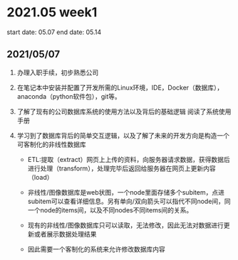 # 2021.05 week1

start date: 05.07
end date: 05.14

## 2021/05/07

1. 办理入职手续，初步熟悉公司

2. 在笔记本中安装并配置了开发所需的Linux环境，IDE，Docker（数据库），anaconda（python软件包），git等。

3. 了解了现有的公司数据库系统的使用方法以及背后的基础逻辑
阅读了系统使用手册

4. 学习到了数据库背后的简单交互逻辑，以及了解了未来的开发方向是构造一个可客制化的非线性数据库
    * ETL:提取（extract）网页上上传的资料，向服务器请求数据，获得数据后进行处理（transform），处理完毕后返回给服务器在网页上更新内容（load）

    * 非线性/图像数据库是web状图，一个node里面存储多个subitem，点进subitem可以查看详细信息。另有单向/双向箭头可以指代不同node间，同一个node的items间，以及不同nodes不同items间的关系。

    * 现有的非线性/图像数据库只可以读取，无法修改，因此无法对数据进行更新或者展示数据处理结果

    * 因此需要一个客制化的系统来允许修改数据库内容

